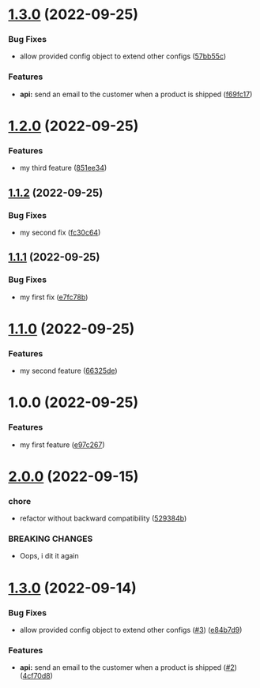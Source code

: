 # [1.3.0](https://github.com/bogaertg/semantic-release-demo/compare/1.2.0...1.3.0) (2022-09-25)


### Bug Fixes

* allow provided config object to extend other configs ([57bb55c](https://github.com/bogaertg/semantic-release-demo/commit/57bb55c2e0c193e9a17b3aa0ac3b467056f972ec))


### Features

* **api:** send an email to the customer when a product is shipped ([f69fc17](https://github.com/bogaertg/semantic-release-demo/commit/f69fc17007798327e9635f3c0c020701739a3622))

# [1.2.0](https://github.com/bogaertg/semantic-release-demo/compare/1.1.2...1.2.0) (2022-09-25)


### Features

* my third feature ([851ee34](https://github.com/bogaertg/semantic-release-demo/commit/851ee342a447be0d588f2335ffbd2a05259495a9))

## [1.1.2](https://github.com/bogaertg/semantic-release-demo/compare/1.1.1...1.1.2) (2022-09-25)


### Bug Fixes

* my second fix ([fc30c64](https://github.com/bogaertg/semantic-release-demo/commit/fc30c64e1b179fb810c9a7c8a8475bc99ab47ef3))

## [1.1.1](https://github.com/bogaertg/semantic-release-demo/compare/1.1.0...1.1.1) (2022-09-25)


### Bug Fixes

* my first fix ([e7fc78b](https://github.com/bogaertg/semantic-release-demo/commit/e7fc78b338392613e18a01ea4a548fc8e062f1ff))

# [1.1.0](https://github.com/bogaertg/semantic-release-demo/compare/1.0.0...1.1.0) (2022-09-25)


### Features

* my second feature ([66325de](https://github.com/bogaertg/semantic-release-demo/commit/66325de96b38959dc2b504118ba23bf90af52466))

# 1.0.0 (2022-09-25)


### Features

* my first feature ([e97c267](https://github.com/bogaertg/semantic-release-demo/commit/e97c267cfbff85a5f190ff958fb7c634e75b9c15))

# [2.0.0](https://github.com/bogaertg/semantic-release-demo/compare/1.3.0...2.0.0) (2022-09-15)


### chore

* refactor without backward compatibility ([529384b](https://github.com/bogaertg/semantic-release-demo/commit/529384b51e49e7bbbce4892c8390b6555daed1f1))


### BREAKING CHANGES

* Oops, i dit it again

# [1.3.0](https://github.com/bogaertg/semantic-release-demo/compare/1.2.0...1.3.0) (2022-09-14)


### Bug Fixes

* allow provided config object to extend other configs ([#3](https://github.com/bogaertg/semantic-release-demo/issues/3)) ([e84b7d9](https://github.com/bogaertg/semantic-release-demo/commit/e84b7d91ce82230104cb2258a1a849859d09de26))


### Features

* **api:** send an email to the customer when a product is shipped ([#2](https://github.com/bogaertg/semantic-release-demo/issues/2)) ([4cf70d8](https://github.com/bogaertg/semantic-release-demo/commit/4cf70d8d69499318b49be58aa4a9429ddfbe7652))
